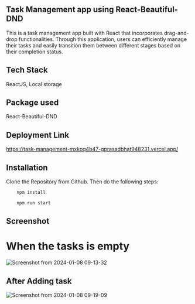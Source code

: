 ## Task Management app using React-Beautiful-DND
This is a task management app built with React that incorporates drag-and-drop functionalities. Through this application, users can efficiently manage their tasks and easily transition them between different stages based on their completion status.
## Tech Stack
ReactJS, Local storage


## Package used
React-Beautiful-DND

## Deployment Link
https://task-management-mxkoq4b47-gprasadbhat948231.vercel.app/

## Installation

Clone the Repository from Github. Then do the following steps:

```bash
    npm install

    npm run start
```
    
## Screenshot
   
# When the tasks is empty
![Screenshot from 2024-01-08 09-13-32](https://github.com/abhiamber/resonant-dinosaurs-925/assets/107459781/a5518ecd-b5bc-4001-86e2-9e9b49bfd9c5)

## After Adding task
![Screenshot from 2024-01-08 09-19-09](https://github.com/abhiamber/resonant-dinosaurs-925/assets/107459781/3af21cde-e6b3-4728-93a6-2ea9b73bd971)
